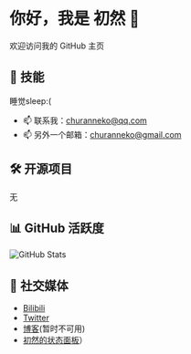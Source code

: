 # 你好，我是 初然 👋

欢迎访问我的 GitHub 主页

## 🚀 技能
睡觉sleep:(
- 📫 联系我：[churanneko@qq.com](mailto:churanneko@qq.com)
- 📫 另外一个邮箱：[churanneko@gmail.com](mailto:churanneko@gmail.com )
## 🛠 开源项目
无
## 📊 GitHub 活跃度
![GitHub Stats](https://github-readme-stats.vercel.app/api?username=churanneko&show_icons=true&count_private=true&hide_title=true)

## 🔗 社交媒体
- [Bilibili](https://space.bilibili.com/443211409)
- [Twitter](https://twitter.com/ocean_bili)
- [博客](https://blog.churanneko.com)(暂时不可用)
- [初然的状态面板](https://status.churanneko.com/)）

